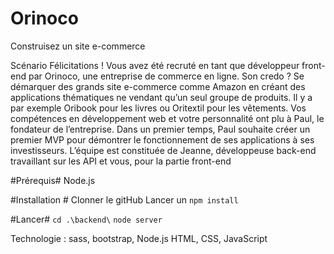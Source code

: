 # Orinoco

Construisez un site e-commerce

Scénario
Félicitations ! Vous avez été recruté en tant que développeur front-end par Orinoco, une
entreprise de commerce en ligne.
Son credo ? Se démarquer des grands site e-commerce comme Amazon en créant des
applications thématiques ne vendant qu’un seul groupe de produits. Il y a par exemple Oribook
pour les livres ou Oritextil pour les vêtements.
Vos compétences en développement web et votre personnalité ont plu à Paul, le fondateur de
l’entreprise.
Dans un premier temps, Paul souhaite créer un premier MVP pour démontrer le
fonctionnement de ses applications à ses investisseurs.
L’équipe est constituée de Jeanne, développeuse back-end travaillant sur les API et vous, pour
la partie front-end



#Prérequis#
Node.js

#Installation #
Clonner le gitHub
Lancer un `npm install`

#Lancer#
`cd .\backend\`
`node server`

Technologie : sass, bootstrap, Node.js
HTML, CSS, JavaScript
